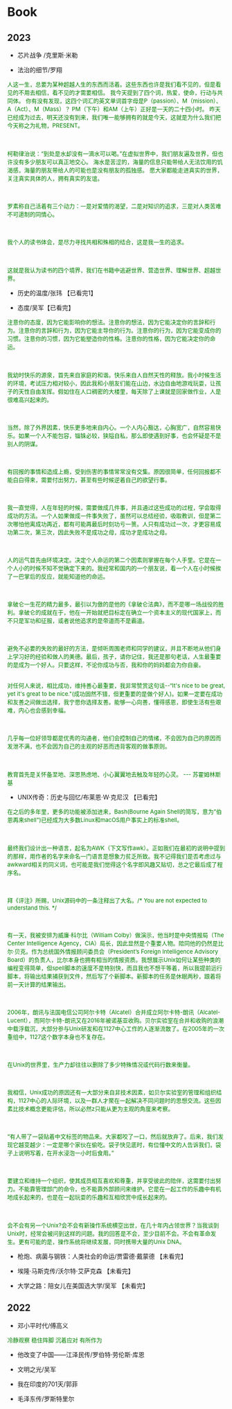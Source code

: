 # Book

## 2023

* 芯片战争 /克里斯·米勒


* 法治的细节/罗翔

<font size="2" color="green">人这一生，总要为某种超越人生的东西而活着。这些东西也许是我们看不见的，但是看见的不用去相信，看不见的才需要相信。 我今天提到了四个词，热爱，使命，行动与共同体。 你有没有发现，这四个词汇的英文单词首字母是P（passion）、M（mission）、A（Act）、M（Mass）？ PM（下午）和AM（上午）正好是一天的二十四小时。 昨天已经成为过去，明天还没有到来，我们唯一能够拥有的就是今天，这就是为什么我们把今天称之为礼物，PRESENT。

<br><br>柯勒律治说：“到处是水却没有一滴水可以喝。”在虚拟世界中，我们朋友遍及世界，但也许没有多少朋友可以真正地交心。 海水是苦涩的，海量的信息只能带给人无法饮用的饥渴感，海量的朋友带给人的可能也是没有朋友的孤独感。 愿大家都能走进真实的世界，关注真实具体的人，拥有真实的友谊。

<br><br>罗素称自己活着有三个动力：一是对爱情的渴望，二是对知识的追求，三是对人类苦难不可遏制的同情心。

<br><br>我个人的读书体会，是尽力寻找共相和殊相的结合，这是我一生的追求。

<br><br>这就是我认为读书的四个境界，我们在书籍中逃避世界、营造世界、理解世界、超越世界。</font>

* 历史的温度/张玮 【已看完1】

* 态度/吴军【已看完】

<font size="2" color="green">注意你的态度，因为它能影响你的想法。注意你的想法，因为它能决定你的言辞和行为。注意你的言辞和行为，因为它能主导你的行为。注意你的行为，因为它能变成你的习惯。注意你的习惯，因为它能塑造你的性格。注意你的性格，因为它能决定你的命运。

<br><br>我幼时快乐的源泉，首先来自家庭的和谐。快乐来自人自然天性的释放。我小时候生活的环境，考试压力相对较小，因此我和小朋友们能在山边，水边自由地游戏玩耍，让孩子的天性自由发挥。假如住在人口稠密的大楼里，每天除了上课就是回家做作业，人是很难高兴起来的。

<br><br>当然，除了外界因素，快乐更多地来自内心。一个人内心豁达，心胸宽广，自然容易快乐。如果一个人不能包容，锱铢必较，狭隘自私，那么即使遇到好事，也会怀疑是不是别人的阴谋。

<br><br>有回报的事情和造成上瘾，受到伤害的事情常常没有交集。原因很简单，任何回报都不能白白得来，需要付出努力，甚至有些时候逆着自己的欲望行事。

<br><br>我一直觉得，人在年轻的时候，需要做成几件事，并且通过这些成功的过程，学会取得成功的方法。一个人如果做成一件事失败了，虽然可以总结经验，吸取教训，但是第二次哪怕他离成功再近，都有可能再最后时刻功亏一篑。人只有成功过一次，才更容易成功第二次，第三次，因此失败不是成功之母，成功才是成功之母。

<br><br>人的运气首先由环境决定。决定个人命运的第二个因素则掌握在每个人手里。它是在一个人小的时候不知不觉确定下来的。我经常和国内的一个朋友说，看一个人在小时候挨了一巴掌后的反应，就能知道他的命运。

<br><br>拿破仑一生花的精力最多，最引以为傲的是他的《拿破仑法典》，而不是哪一场战役的胜利。拿破仑的成就在于，他在一开始就把目标定在确立一个资本主义的现代国家上，而不只是军功和征服，或者说他追求的是帝道而不是霸道。

<br><br>避免不必要的失败的最好的方法，是倾听周围老师和同学的建议，并且不断地从他们身上学习好的经验和做人的美德。最后，孩子，请你记住，我还是那句老话，人生最重要的是成为一个好人。只要这样，不论你成功与否，我和你的妈妈都会为你自豪。

<br>对任何人来说，相比成功，维持善心最重要，我非常赞赏这句话--“It's nice to be great, yet it's great to be nice."(成功固然不错，但更重要的是做个好人)。如果一定要在成功和友善之间做出选择，我宁愿你选择友善。能够一心向善，懂得感恩，即使生活有些艰难，内心也会感到幸福。

<br><br>几乎每一位好领导都是优秀的沟通者，他们会控制自己的情绪，不会因为自己的原因而发泄不满，也不会因为自己的主观的好恶而违背客观的做事原则。

<br><br>教育首先是关怀备至地、深思熟虑地、小心翼翼地去触及年轻的心灵。 --- 苏霍姆林斯基</font>

* UNIX传奇：历史与回忆/布莱恩·W·克尼汉 【已看完】

<font size="2" color="green">在之后的多年里，更多的功能被添加进来，Bash(Bourne Again Shell的简写，意为”伯恩再来shell")已经成为大多数Linux和macOS用户事实上的标准shell。

<br><br>最终我们设计出一种语言，起名为AWK（下文写作awk）。正如我们在最初的说明中提到的那样，用作者的名字来命名一门语言是想象力贫乏所致。我不记得我们是否考虑过与awkward相关的同义词，也可能是我们觉得这个名字即风趣又贴切，总之它最后成了程序名。

<br><br>拜《评注》所赐，Unix源码中的一条注释出了大名。/* You are not expected to understand this. */

<br><br>有一天，我被安排为威廉·科尔比（William Colby）做演示，他当时是中央情报局（The Center Intelligence Agency，CIA）局长，因此显然是个重要人物。陪同他的仍然是比尔·贝克。作为总统国外情报顾问委员会（President’s Foreign Intelligence Advisory Board）的负责人，比尔本身也拥有相当的情报资质。我想展示Unix如何让某些种类的编程变得简单，但spell脚本的速度不是特别快，而且我也不想干等着，所以我提前运行脚本，将输出结果捕获到文件，然后写了个新脚本。新脚本的任务是休眠两秒，跟着将前一天计算的结果输出。

<br><br>2006年，朗讯与法国电信公司阿尔卡特（Alcatel）合并成立阿尔卡特-朗讯（Alcatel-Lucent），而阿尔卡特-朗讯又在2016年被诺基亚收购。贝尔实验室在合并和收购的浪潮中载浮载沉，大部分参与Unix研发和在1127中心工作的人逐渐流散了。在2005年的一次重组中，1127这个数字本身也不复存在。

<br><br>在Unix的世界里，生产力却往往以删除了多少特殊情况或代码行数来衡量。

<br><br>我相信，Unix成功的原因还有一大部分来自非技术因素，如贝尔实验室的管理和组织结构，1127中心的人际环境，以及一群人才聚在一起解决不同问题时的思想交流。这些因素比技术概念更能评估，所以必然z只能从更为主观的角度来考察。

<br><br>“有人带了一袋贴着中文标签的物品来。大家都咬了一口，然后就放弃了。后来，我们发现它越变越少：一定是哪个家伙在偷吃。袋子快见底时，有位懂中文的人告诉我们，袋子上说明写着，在开水浸泡一小时后食用。”

<br><br>要建立和维持一个组织，使其成员相互喜欢和尊重，并享受彼此的陪伴，这需要付出努力。不能靠管理部门的命令，也不能靠外部顾问来维护。它是在一起工作的乐趣中有机地成长起来的，也是在一起玩耍的乐趣和互相欣赏中成长起来的。

<br><br>会不会有另一个Unix?会不会有新操作系统横空出世，在几十年内占领世界？当我谈到Unix时，经常会被问到这样的问题。我的回答是不会，至少目前不会。不会有革命发生。更有可能的是，操作系统将继续发展，同时携带大量的Unix DNA。</font>

* 枪炮、病菌与钢铁：人类社会的命运/贾雷德·戴蒙德 【未看完】

* 埃隆·马斯克传/沃尔特·艾萨克森 【未看完】

* 大学之路：陪女儿在美国选大学/吴军 【未看完】

## 2022

* 邓小平时代/傅高义

<font size="2" color="green">冷静观察 稳住阵脚 沉着应对 有所作为</font>

* 他改变了中国——江泽民传/罗伯特·劳伦斯·库恩

* 文明之光/吴军

* 我在印度的701天/郭菲

* 毛泽东传/罗斯特里尔

